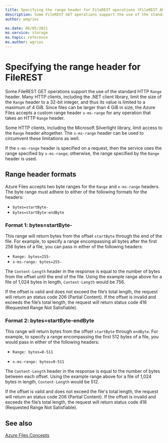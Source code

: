 ```yaml
---
title: Specifying the range header for FileREST operations (FileREST API) - Azure Files
description: Some FileREST GET operations support the use of the standard HTTP `Range` header. Many HTTP clients, including the .NET client library, limit the size of the `Range` header to a 32-bit integer, and thus its value is limited to a maximum of 4 GiB. Since files can be larger than 4 GiB in size, Azure Files accepts a custom range header `x-ms-range` for any operation that takes an HTTP `Range` header.
author: wmgries

ms.date: 06/05/2021
ms.service: storage
ms.topic: reference
ms.author: wgries
---
```


# Specifying the range header for FileREST
Some FileREST GET operations support the use of the standard HTTP `Range` header. Many HTTP clients, including the .NET client library, limit the size of the `Range` header to a 32-bit integer, and thus its value is limited to a maximum of 4 GiB. Since files can be larger than 4 GiB in size, the Azure Files accepts a custom range header `x-ms-range` for any operation that takes an HTTP `Range` header.  
  
Some HTTP clients, including the Microsoft Silverlight library, limit access to the `Range` header altogether. The `x-ms-range` header can be used to circumvent these limitations as well.  
  
If the `x-ms-range` header is specified on a request, then the service uses the range specified by `x-ms-range`; otherwise, the range specified by the `Range` header is used.  
  
## Range header formats
Azure Files accepts two byte ranges for the `Range` and `x-ms-range` headers. The byte range must adhere to either of the following formats for the headers:  
  
- `bytes=startByte-`  
- `bytes=startByte-endByte`  
  
### Format 1: bytes=startByte-
This range will return bytes from the offset `startByte` through the end of the file. For example, to specify a range encompassing all bytes after the first 256 bytes of a file, you can pass in either of the following headers:  
  
- `Range: bytes=255-`  
- `x-ms-range: bytes=255-`  
  
The `Content-Length` header in the response is equal to the number of bytes from the offset until the end of the file. Using the example range above for a file of 1,024 bytes in length, `Content-Length` would be 756.  
  
If the offset is valid and does not exceed the file’s total length, the request will return an status code 206 (Partial Content). If the offset is invalid and exceeds the file’s total length, the request will return status code 416 (Requested Range Not Satisfiable).  
  
### Format 2: bytes=startByte-endByte
This range will return bytes from the offset `startByte` through `endByte`. For example, to specify a range encompassing the first 512 bytes of a file, you would pass in either of the following headers:  
  
- `Range: bytes=0-511`  
  
- `x-ms-range: bytes=0-511`  
  
The `Content-Length` header in the response is equal to the number of bytes between each offset. Using the example range above for a file of 1,024 bytes in length, `Content-Length` would be 512.  
  
If the offset is valid and does not exceed the file's total length, the request will return an status code 206 (Partial Content). If the offset is invalid and exceeds the file’s total length, the request will return status code 416 (Requested Range Not Satisfiable).  
  
## See also
[Azure Files Concepts](File-Service-Concepts.md)
